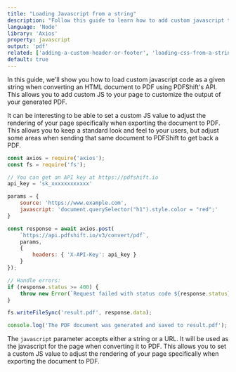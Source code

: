 ```yaml
---
title: "Loading Javascript from a string"
description: "Follow this guide to learn how to add custom javascript to your page to customize the output of your generated PDF. This allows you to modify elements on the page, add or remove content, etc. This guide uses Node and the Axios library and relies on the PDFShift's API."
language: 'Node'
library: 'Axios'
property: javascript
output: 'pdf'
related: ['adding-a-custom-header-or-footer', 'loading-css-from-a-string', 'loading-css-from-a-url', 'loading-javascript-from-a-url']
default: true
---
```


In this guide, we'll show you how to load custom javascript code as a given string when converting an HTML document to PDF using PDFShift's API. This allows you to add custom JS to your page to customize the output of your generated PDF.

It can be interesting to be able to set a custom JS value to adjust the rendering of your page specifically when exporting the document to PDF.
This allows you to keep a standard look and feel to your users, but adjust some areas when sending that same document to PDFShift to get back a PDF.

```javascript
const axios = require('axios');
const fs = require('fs');

// You can get an API key at https://pdfshift.io
api_key = 'sk_xxxxxxxxxxxx'

params = {
    source: 'https://www.example.com',
    javascript: 'document.querySelector("h1").style.color = "red";'
}

const response = await axios.post(
    `https://api.pdfshift.io/v3/convert/pdf`,
    params,
    {
        headers: { 'X-API-Key': api_key }
    }
});

// Handle errors:
if (response.status >= 400) {
    throw new Error(`Request failed with status code ${response.status}: ${response.data}`);
}

fs.writeFileSync('result.pdf', response.data);

console.log('The PDF document was generated and saved to result.pdf');
```

The `javascript` parameter accepts either a string or a URL. It will be used as the javascript for the page when converting it to PDF. This allows you to set a custom JS value to adjust the rendering of your page specifically when exporting the document to PDF.